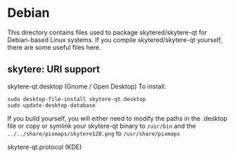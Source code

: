 
Debian
====================
This directory contains files used to package skytered/skytere-qt
for Debian-based Linux systems. If you compile skytered/skytere-qt yourself, there are some useful files here.

## skytere: URI support ##


skytere-qt.desktop  (Gnome / Open Desktop)
To install:

	sudo desktop-file-install skytere-qt.desktop
	sudo update-desktop-database

If you build yourself, you will either need to modify the paths in
the .desktop file or copy or symlink your skytere-qt binary to `/usr/bin`
and the `../../share/pixmaps/skytere128.png` to `/usr/share/pixmaps`

skytere-qt.protocol (KDE)

